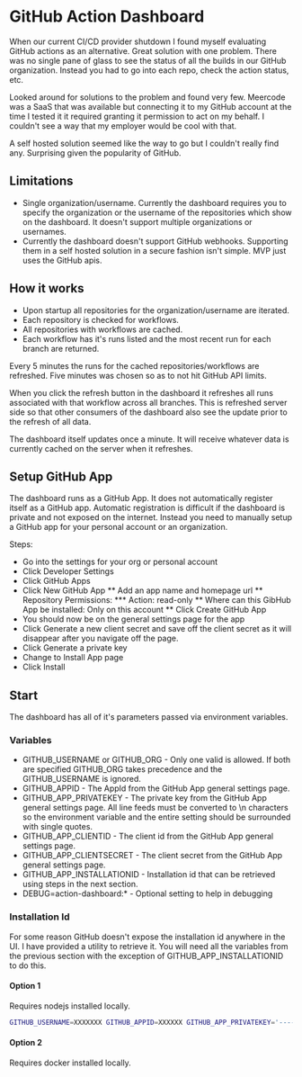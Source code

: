 # GitHub Action Dashboard

When our current CI/CD provider shutdown I found myself evaluating GitHub actions as an alternative. Great solution with one problem. There was no single pane of glass to see the status of all the builds in our GitHub organization. Instead you had to go into each repo, check the action status, etc.

Looked around for solutions to the problem and found very few.  Meercode was a SaaS that was available but connecting it to my GitHub account at the time I tested it it required granting it permission to act on my behalf. I couldn't see a way that my employer would be cool with that.

A self hosted solution seemed like the way to go but I couldn't really find any.  Surprising given the popularity of GitHub.

## Limitations

* Single organization/username.  Currently the dashboard requires you to specify the organization or the username of the repositories which show on the dashboard. It doesn't support multiple organizations or usernames.
* Currently the dashboard doesn't support GitHub webhooks.  Supporting them in a self hosted solution in a secure fashion isn't simple.  MVP just uses the GitHub apis. 


## How it works

* Upon startup all repositories for the organization/username are iterated. 
* Each repository is checked for workflows.
* All repositories with workflows are cached.
* Each workflow has it's runs listed and the most recent run for each branch are returned.

Every 5 minutes the runs for the cached repositories/workflows are refreshed.  Five minutes was chosen so as to not hit GitHub API limits.

When you click the refresh button in the dashboard it refreshes all runs associated with that workflow across all branches.  This is refreshed server side so that other consumers of the dashboard also see the update prior to the refresh of all data.

The dashboard itself updates once a minute.  It will receive whatever data is currently cached on the server when it refreshes.

## Setup GitHub App

The dashboard runs as a GitHub App.  It does not automatically register itself as a GitHub app.  Automatic registration is difficult if the dashboard is private and not exposed on the internet.  Instead you need to manually setup a GitHub app for your personal account or an organization.

Steps:
* Go into the settings for your org or personal account
* Click Developer Settings
* Click GitHub Apps
* Click New GitHub App
** Add an app name and homepage url
** Repository Permissions:
*** Action: read-only
** Where can this GibHub App be installed: Only on this account
** Click Create GitHub App
* You should now be on the general settings page for the app
* Click Generate a new client secret and save off the client secret as it will disappear after you navigate off the page.
* Click Generate a private key
* Change to Install App page
* Click Install

## Start

The dashboard has all of it's parameters passed via environment variables.

### Variables

* GITHUB_USERNAME or GITHUB_ORG - Only one valid is allowed.  If both are specified GITHUB_ORG takes precedence and the GITHUB_USERNAME is ignored.
* GITHUB_APPID - The AppId from the GitHub App general settings page.
* GITHUB_APP_PRIVATEKEY - The private key from the GitHub App general settings page. All line feeds must be converted to \n characters so the environment variable and the entire setting should be surrounded with single quotes.
* GITHUB_APP_CLIENTID - The client id from the GitHub App general settings page.
* GITHUB_APP_CLIENTSECRET - The client secret from the GitHub App general settings page.
* GITHUB_APP_INSTALLATIONID - Installation id that can be retrieved using steps in the next section.
* DEBUG=action-dashboard:* - Optional setting to help in debugging

### Installation Id

For some reason GitHub doesn't expose the installation id anywhere in the UI. I have provided a utility to retrieve it.  You will need all the variables from the previous section with the exception of GITHUB_APP_INSTALLATIONID to do this.

#### Option 1

Requires nodejs installed locally.

~~~bash
GITHUB_USERNAME=XXXXXXX GITHUB_APPID=XXXXXX GITHUB_APP_PRIVATEKEY='-----BEGIN RSA PRIVATE KEY-----\nXXXXXX\nXXXXXXX\nXXXXXXX\n-----END RSA PRIVATE KEY-----' GITHUB_APP_CLIENTID=XXX.XXXXXXXXXXXXXXXX GITHUB_APP_CLIENTSECRET=XXXXXXXXXXXXXXXXXXXXXXXXXXXXXXX node getinstallationid.js
~~~

#### Option 2

Requires docker installed locally.

~~~bash